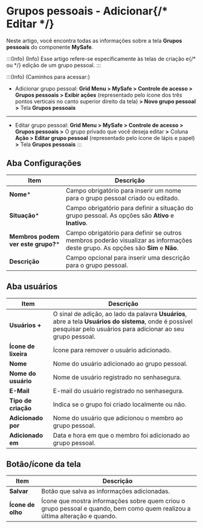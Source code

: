 # Grupos pessoais - Adicionar{/* Editar */}

Neste artigo, você encontra todas as informações sobre a tela **Grupos pessoais** do componente **MySafe**. 

:::(Info) (Info)
Esse artigo refere-se especificamente às telas de criação e{/* ou */} edição de um grupo pessoal.
:::

:::(Info) (Caminhos para acessar:)

* Adicionar grupo pessoal:
**Grid Menu > MySafe > Controle de acesso > Grupos pessoais > Exibir ações** (representado pelo ícone dos três pontos verticais no canto superior direito da tela) **> Novo grupo pessoal >** Tela **Grupos pessoais**
---
* Editar grupo pessoal:
**Grid Menu > MySafe > Controle de acesso > Grupos pessoais >** O grupo privado que você deseja editar **>** Coluna **Ação > Editar grupo pessoal** (representado pelo ícone de lápis e papel) **>** Tela **Grupos pessoais**
:::

## Aba Configurações
| Item | Descrição |
| --- | --- |
| **Nome***| Campo obrigatório para inserir um nome para o grupo pessoal criado ou editado. |
| **Situação*** | Campo obrigatório para definir a situação do grupo pessoal. As opções são **Ativo** e **Inativo**. |
|**Membros podem ver este grupo?*** | Campo obrigatório para definir se outros membros poderão visualizar as informações deste grupo. As opções são **Sim** e **Não**. |
| **Descrição** | Campo opcional para inserir uma descrição para o grupo pessoal. |

## Aba usuários


| Item | Descrição |
| --- | --- |
| **Usuários +** | O sinal de adição, ao lado da palavra **Usuários**, abre a tela **Usuários do sistema**,  onde é possível pesquisar pelo usuários para adicionar ao seu grupo pessoal. |
| **Ícone de lixeira** | Ícone para remover o usuário adicionado. |
| **Nome** | Nome do usuário adicionado ao grupo pessoal. |
| **Nome do usuário** | Nome de usuário registrado no senhasegura. |
| **E-Mail** | E-mail do usuário registrado no senhasegura. |
| **Tipo de criação** | Indica se o grupo foi criado localmente ou não. |
| **Adicionado por** | Nome do usuário que adicionou o membro ao grupo pessoal. |
| **Adicionado em** | Data e hora em que o membro foi adicionado ao grupo pessoal. |

## Botão/ícone da tela


| Item | Descrição |
| --- | --- |
| **Salvar** | Botão que salva as informações adicionadas. |
| **Ícone de olho** | Ícone que mostra informações sobre quem criou o grupo pessoal e quando, bem como quem realizou a última alteração e quando. |